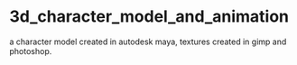 # 3d_character_model_and_animation
a character model created in autodesk maya, textures created in gimp and photoshop. 
